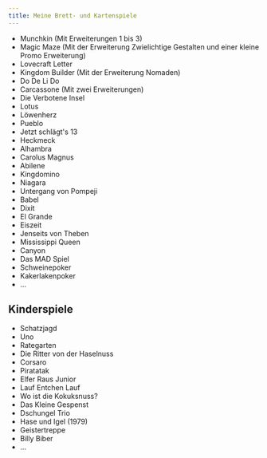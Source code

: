 ```yaml
---
title: Meine Brett- und Kartenspiele
---
```


* Munchkin (Mit Erweiterungen 1 bis 3)
* Magic Maze (Mit der Erweiterung Zwielichtige Gestalten und einer kleine Promo Erweiterung)
* Lovecraft Letter
* Kingdom Builder (Mit der Erweiterung Nomaden)
* Do De Li Do
* Carcassone (Mit zwei Erweiterungen)
* Die Verbotene Insel
* Lotus
* Löwenherz
* Pueblo
* Jetzt schlägt's 13
* Heckmeck
* Alhambra
* Carolus Magnus
* Abilene
* Kingdomino
* Niagara
* Untergang von Pompeji
* Babel
* Dixit
* El Grande
* Eiszeit
* Jenseits von Theben
* Mississippi Queen
* Canyon
* Das MAD Spiel
* Schweinepoker
* Kakerlakenpoker
* ...

## Kinderspiele
* Schatzjagd
* Uno
* Rategarten
* Die Ritter von der Haselnuss
* Corsaro
* Piratatak
* Elfer Raus Junior
* Lauf Entchen Lauf
* Wo ist die Kokuksnuss?
* Das Kleine Gespenst
* Dschungel Trio
* Hase und Igel (1979)
* Geistertreppe
* Billy Biber
* ...

